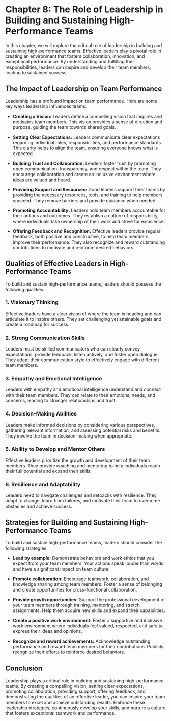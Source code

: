 Chapter 8: The Role of Leadership in Building and Sustaining High-Performance Teams
===================================================================================

In this chapter, we will explore the critical role of leadership in building and sustaining high-performance teams. Effective leaders play a pivotal role in creating an environment that fosters collaboration, innovation, and exceptional performance. By understanding and fulfilling their responsibilities, leaders can inspire and develop their team members, leading to sustained success.

The Impact of Leadership on Team Performance
--------------------------------------------

Leadership has a profound impact on team performance. Here are some key ways leadership influences teams:

* **Creating a Vision:** Leaders define a compelling vision that inspires and motivates team members. This vision provides a sense of direction and purpose, guiding the team towards shared goals.

* **Setting Clear Expectations:** Leaders communicate clear expectations regarding individual roles, responsibilities, and performance standards. This clarity helps to align the team, ensuring everyone knows what is expected.

* **Building Trust and Collaboration:** Leaders foster trust by promoting open communication, transparency, and respect within the team. They encourage collaboration and create an inclusive environment where ideas are valued and heard.

* **Providing Support and Resources:** Good leaders support their teams by providing the necessary resources, tools, and training to help members succeed. They remove barriers and provide guidance when needed.

* **Promoting Accountability:** Leaders hold team members accountable for their actions and outcomes. They establish a culture of responsibility, where individuals take ownership of their work and strive for excellence.

* **Offering Feedback and Recognition:** Effective leaders provide regular feedback, both positive and constructive, to help team members improve their performance. They also recognize and reward outstanding contributions to motivate and reinforce desired behaviors.

Qualities of Effective Leaders in High-Performance Teams
--------------------------------------------------------

To build and sustain high-performance teams, leaders should possess the following qualities:

### 1. **Visionary Thinking**

Effective leaders have a clear vision of where the team is heading and can articulate it to inspire others. They set challenging yet attainable goals and create a roadmap for success.

### 2. **Strong Communication Skills**

Leaders must be skilled communicators who can clearly convey expectations, provide feedback, listen actively, and foster open dialogue. They adapt their communication style to effectively engage with different team members.

### 3. **Empathy and Emotional Intelligence**

Leaders with empathy and emotional intelligence understand and connect with their team members. They can relate to their emotions, needs, and concerns, leading to stronger relationships and trust.

### 4. **Decision-Making Abilities**

Leaders make informed decisions by considering various perspectives, gathering relevant information, and assessing potential risks and benefits. They involve the team in decision-making when appropriate.

### 5. **Ability to Develop and Mentor Others**

Effective leaders prioritize the growth and development of their team members. They provide coaching and mentoring to help individuals reach their full potential and expand their skills.

### 6. **Resilience and Adaptability**

Leaders need to navigate challenges and setbacks with resilience. They adapt to change, learn from failures, and motivate their team to overcome obstacles and achieve success.

Strategies for Building and Sustaining High-Performance Teams
-------------------------------------------------------------

To build and sustain high-performance teams, leaders should consider the following strategies:

* **Lead by example:** Demonstrate behaviors and work ethics that you expect from your team members. Your actions speak louder than words and have a significant impact on team culture.

* **Promote collaboration:** Encourage teamwork, collaboration, and knowledge sharing among team members. Foster a sense of belonging and create opportunities for cross-functional collaboration.

* **Provide growth opportunities:** Support the professional development of your team members through training, mentoring, and stretch assignments. Help them acquire new skills and expand their capabilities.

* **Create a positive work environment:** Foster a supportive and inclusive work environment where individuals feel valued, respected, and safe to express their ideas and opinions.

* **Recognize and reward achievements:** Acknowledge outstanding performance and reward team members for their contributions. Publicly recognize their efforts to reinforce desired behaviors.

Conclusion
----------

Leadership plays a critical role in building and sustaining high-performance teams. By creating a compelling vision, setting clear expectations, promoting collaboration, providing support, offering feedback, and demonstrating the qualities of an effective leader, you can inspire your team members to excel and achieve outstanding results. Embrace these leadership strategies, continuously develop your skills, and nurture a culture that fosters exceptional teamwork and performance.
